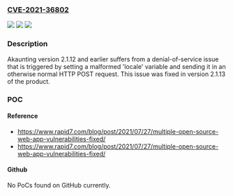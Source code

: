 ### [CVE-2021-36802](https://cve.mitre.org/cgi-bin/cvename.cgi?name=CVE-2021-36802)
![](https://img.shields.io/static/v1?label=Product&message=Akaunting&color=blue)
![](https://img.shields.io/static/v1?label=Version&message=2.1.12%3C%3D%202.1.12%20&color=brighgreen)
![](https://img.shields.io/static/v1?label=Vulnerability&message=CWE-248%3A%20Uncaught%20Exception%20Denial%20of%20Service&color=brighgreen)

### Description

Akaunting version 2.1.12 and earlier suffers from a denial-of-service issue that is triggered by setting a malformed 'locale' variable and sending it in an otherwise normal HTTP POST request. This issue was fixed in version 2.1.13 of the product.

### POC

#### Reference
- https://www.rapid7.com/blog/post/2021/07/27/multiple-open-source-web-app-vulnerabilities-fixed/
- https://www.rapid7.com/blog/post/2021/07/27/multiple-open-source-web-app-vulnerabilities-fixed/

#### Github
No PoCs found on GitHub currently.

